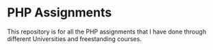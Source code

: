 # PHP Assignments
This repository is for all the PHP assignments that I have done through different Universities and freestanding courses.
